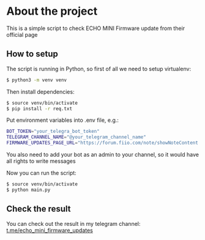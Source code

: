 # About the project

This is a simple script to check ECHO MINI Firmware update from their official page


## How to setup

The script is running in Python, so first of all we need to setup virtualenv:

```bash
$ python3 -m venv venv
```

Then install dependencies:

```bash
$ source venv/bin/activate
$ pip install -r req.txt
```

Put environment variables into .env file, e.g.:
```bash
BOT_TOKEN="your_telegra_bot_token"
TELEGRAM_CHANNEL_NAME="@your_telegram_channel_name"
FIRMWARE_UPDATES_PAGE_URL="https://forum.fiio.com/note/showNoteContent.do?id=202501210934383987154&tid=17"
```

You also need to add your bot as an admin to your channel, so it would have all rights to write messages


Now you can run the script:
```bash
$ source venv/bin/activate
$ python main.py
```

## Check the result

You can check out the result in my telegram channel: [t.me/echo_mini_firmware_updates](https://t.me/echo_mini_firmware_updates)


